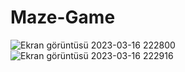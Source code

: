 # Maze-Game
![Ekran görüntüsü 2023-03-16 222800](https://user-images.githubusercontent.com/88059253/225732185-8e35331f-2509-4b7d-b02a-710c31f0706b.png)
![Ekran görüntüsü 2023-03-16 222916](https://user-images.githubusercontent.com/88059253/225732414-b6a3f34f-fe8b-4f33-873f-eee2938e58ae.png)
